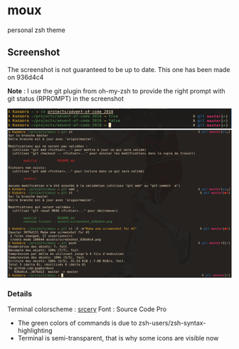 # moux
personal zsh theme

## Screenshot

The screenshot is not guaranteed to be up to date. This one has been made on 936d4c4

**Note** : I use the git plugin from oh-my-zsh to provide the right prompt with git
status (RPROMPT) in the screenshot

![screenshot](assets/screenshot_936d4c4.png)
![screenshot_git_session](assets/Screenshot_git_session_936d4c4.png)

### Details

Terminal colorscheme : [srcery](https://github.com/srcery-colors/srcery-terminal)
Font : Source Code Pro

- The green colors of commands is due to zsh-users/zsh-syntax-highlighting
- Terminal is semi-transparent, that is why some icons are visible now
